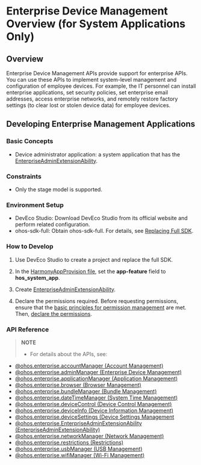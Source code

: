 # Enterprise Device Management Overview (for System Applications Only)

## Overview
Enterprise Device Management APIs provide support for enterprise APIs. You can use these APIs to implement system-level management and configuration of employee devices. For example, the IT personnel can install enterprise applications, set security policies, set enterprise email addresses, access enterprise networks, and remotely restore factory settings (to clear lost or stolen device data) for employee devices.

## Developing Enterprise Management Applications

### Basic Concepts
- Device administrator application: a system application that has the [EnterpriseAdminExtensionAbility](../../application-models/enterprise-extensionAbility.md).

### Constraints
- Only the stage model is supported.

### Environment Setup
- DevEco Studio: Download DevEco Studio from its official website and perform related configuration.
- ohos-sdk-full: Obtain ohos-sdk-full. For details, see [Replacing Full SDK](../../faqs/full-sdk-switch-guide.md).

### How to Develop

1. Use DevEco Studio to create a project and replace the full SDK.

2. In the [HarmonyAppProvision file](../../security/accesstoken-overview.md#application-apls), set the **app-feature** field to **hos_system_app**.

3. Create [EnterpriseAdminExtensionAbility](../../application-models/enterprise-extensionAbility.md).

4. Declare the permissions required. Before requesting permissions, ensure that the [basic principles for permission management](../../security/accesstoken-overview.md#basic-principles-for-permission-management) are met. Then, [declare the permissions](../../security/accesstoken-guidelines.md#acl).

### API Reference

> **NOTE**
>
> - For details about the APIs, see:
- [@ohos.enterprise.accountManager (Account Management)](js-apis-enterprise-accountManager.md)
- [@ohos.enterprise.adminManager (Enterprise Device Management)](js-apis-enterprise-adminManager.md)
- [@ohos.enterprise.applicationManager (Application Management)](js-apis-enterprise-applicationManager.md)
- [@ohos.enterprise.browser (Browser Management)](js-apis-enterprise-browser.md)
- [@ohos.enterprise.bundleManager (Bundle Management)](js-apis-enterprise-bundleManager.md)
- [@ohos.enterprise.dateTimeManager (System Time Management)](js-apis-enterprise-dateTimeManager.md)
- [@ohos.enterprise.deviceControl (Device Control Management)](js-apis-enterprise-deviceControl.md)
- [@ohos.enterprise.deviceInfo (Device Information Management)](js-apis-enterprise-deviceInfo.md)
- [@ohos.enterprise.deviceSettings (Device Settings Management](js-apis-enterprise-deviceSettings.md)
- [@ohos.enterprise.EnterpriseAdminExtensionAbility (EnterpriseAdminExtensionAbility)](js-apis-EnterpriseAdminExtensionAbility.md)
- [@ohos.enterprise.networkManager (Network Management)](js-apis-enterprise-networkManager.md)
- [@ohos.enterprise.restrictions (Restrictions)](js-apis-enterprise-restrictions.md)
- [@ohos.enterprise.usbManager (USB Management)](js-apis-enterprise-usbManager.md)
- [@ohos.enterprise.wifiManager (Wi-Fi Management)](js-apis-enterprise-wifiManager.md)
